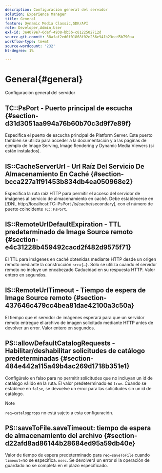 ```yaml
---
description: Configuración general del servidor
solution: Experience Manager
title: General
feature: Dynamic Media Classic,SDK/API
role: Developer,Admin,User
exl-id: 3e4079e7-6def-4938-bb5b-c8122502712d
source-git-commit: 38afaf2ed0f01868f02e236e941b23eed5b790aa
workflow-type: tm+mt
source-wordcount: '232'
ht-degree: 1%

---
```


# General{#general}

Configuración general del servidor

## TC::PsPort - Puerto principal de escucha {#section-d31d3051aa994a76b60b70c3d9f7e89f}

Especifica el puerto de escucha principal de Platform Server. Este puerto también se utiliza para acceder a la documentación y a las páginas de ejemplo de Image Serving, Image Rendering y Dynamic Media Viewers (si están instalados).

## IS::CacheServerUrl - Url Raíz Del Servicio De Almacenamiento En Caché {#section-bcca227a1f91453b834db4ea050968e2}

Especifica la ruta raíz HTTP para permitir el acceso del servidor de imágenes al servicio de almacenamiento en caché. Debe establecerse en [!DNL http://localhost:TC::PsPort /is/cache/secondary], con el número de puerto coincidente `TC::PsPort`.

## IS::RemoteUrlDefaultExpiration - TTL predeterminado de Image Source remoto {#section-e4c31228b459492cacd2f482d9575f71}

El TTL para imágenes en caché obtenidas mediante HTTP desde un origen remoto mediante la construcción `src={…}`. Solo se utiliza cuando el servidor remoto no incluye un encabezado Caducidad en su respuesta HTTP. Valor entero en segundos.

## IS::RemoteUrlTimeout - Tiempo de espera de Image Source remoto {#section-437646c479cc4bea81dae42100a3c50a}

El tiempo que el servidor de imágenes esperará para que un servidor remoto entregue el archivo de imagen solicitado mediante HTTP antes de devolver un error. Valor entero en segundos.

## PS::allowDefaultCatalogRequests - Habilitar/deshabilitar solicitudes de catálogo predeterminadas {#section-484e442a115a49b4ac269d1718b351e1}

Configúrelo en falso para no permitir solicitudes que no incluyan un id de catálogo válido en la ruta. El valor predeterminado es `true`. Cuando se establece en `false`, se devuelve un error para las solicitudes sin un id de catálogo.

>[!NOTE]
>
>`req=catalogprops` no está sujeto a esta configuración.

## PS::saveToFile.saveTimeout: tiempo de espera de almacenamiento del archivo {#section-d22afd8ad86144b28684ed95a59db40e}

Valor de tiempo de espera predeterminado para `req=saveToFile` cuando `timeout=`no se especifica. `msec`. Se devolverá un error si la operación de guardado no se completa en el plazo especificado.
